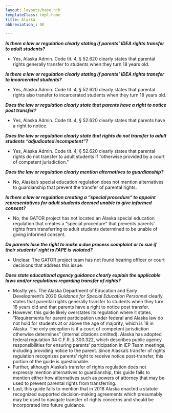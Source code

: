 ```yaml
---
layout: layouts/base.njk
templateClass: tmpl-home
title: Alaska
abbreviation_: AK

---
```

**_Is there a law or regulation clearly stating if parents’ IDEA rights transfer to adult students?_**

* Yes, Alaska Admin. Code tit. 4, § 52.620 clearly states that parental rights generally transfer to students when they turn 18 years old.

**_Is there a law or regulation clearly stating if parents’ IDEA rights transfer to incarcerated students?_**

* Yes, Alaska Admin. Code tit. 4, § 52.620 clearly states that parental rights also transfer to incarcerated students when they turn 18 years old.

**_Does the law or regulation clearly state that parents have a right to notice post transfer?_**

* Yes, Alaska Admin. Code tit. 4, § 52.620 clearly states that parents have a right to notice.

**_Does the law or regulation clearly state that rights do not transfer to adult students “adjudicated incompetent”?_**

* Yes, Alaska Admin. Code tit. 4, § 52.620 clearly states that parental rights do not transfer to adult students if “otherwise provided by a court of competent jurisdiction.”

**_Does the law or regulation clearly mention alternatives to guardianship?_**

* No, Alaska’s special education regulation does not mention alternatives to guardianship that prevent the transfer of parental rights.

**_Is there a law or regulation creating a “special procedure” to appoint representatives for adult students deemed unable to give informed consent?_**

* No, the GATOR project has not located an Alaska special education regulation that creates a “special procedure” that prevents parents’ rights from transferring to adult students determined to be unable of giving informed consent.

**_Do parents lose the right to make a due process complaint or to sue if their students’ right to FAPE is violated?_**

* Unclear. The GATOR project team has not found hearing officer or court decisions that address this issue.

**_Does state educational agency guidance clearly explain the applicable laws and/or regulations regarding transfer of rights?_**

* Mostly yes. The Alaska Department of Education and Early Development’s 2020 _Guidance for Special Education Personnel_ clearly states that parental rights generally transfer to students when they turn 18 years old and that parents have a right to notice post transfer.
* However, this guide likely overstates its regulation where it states, “Requirements for parent participation under federal and Alaska law do not hold for students at or above the age of majority, which is 18 in Alaska. The only exception is if a court of competent jurisdiction otherwise determines” (internal citations omitted). Alaska has adopted federal regulation 34 C.F.R. § 300.322, which describes public agency responsibilities for ensuring parents’ participation in IEP Team meetings, including providing notice to the parent. Since Alaska’s transfer of rights regulation recognizes parents’ right to receive notice post-transfer, this portion of the guide is questionable.
* Further, although Alaska’s transfer of rights regulation does not expressly mention alternatives to guardianship, this guide fails to mention either how alternatives such as powers of attorney that may be used to prevent parental rights from transferring.
* Last, this guide fails to mention that in 2018 Alaska enacted a statute recognized supported decision-making agreements which presumably may be used to navigate transfer of rights concerns and should be incorporated into future guidance.